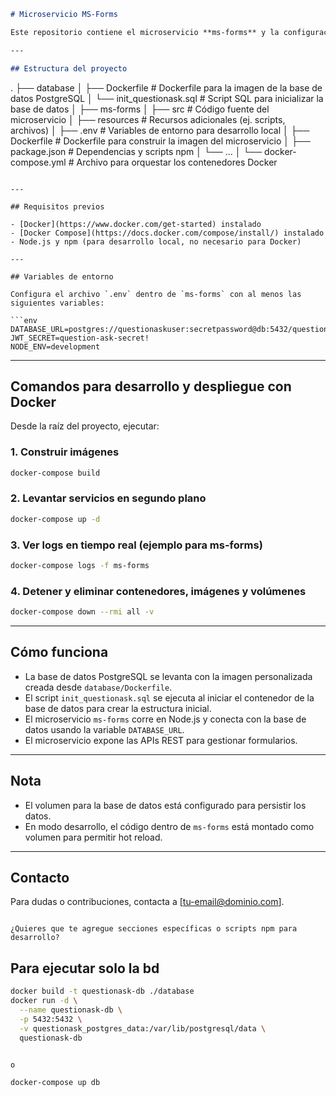 ```markdown
# Microservicio MS-Forms

Este repositorio contiene el microservicio **ms-forms** y la configuración para la base de datos PostgreSQL usando Docker.

---

## Estructura del proyecto

```

.
├── database
│   ├── Dockerfile          # Dockerfile para la imagen de la base de datos PostgreSQL
│   └── init\_questionask.sql # Script SQL para inicializar la base de datos
│
├── ms-forms
│   ├── src                 # Código fuente del microservicio
│   ├── resources           # Recursos adicionales (ej. scripts, archivos)
│   ├── .env                # Variables de entorno para desarrollo local
│   ├── Dockerfile          # Dockerfile para construir la imagen del microservicio
│   ├── package.json        # Dependencias y scripts npm
│   └── ...
│
└── docker-compose.yml      # Archivo para orquestar los contenedores Docker

````

---

## Requisitos previos

- [Docker](https://www.docker.com/get-started) instalado
- [Docker Compose](https://docs.docker.com/compose/install/) instalado
- Node.js y npm (para desarrollo local, no necesario para Docker)

---

## Variables de entorno

Configura el archivo `.env` dentro de `ms-forms` con al menos las siguientes variables:

```env
DATABASE_URL=postgres://questionaskuser:secretpassword@db:5432/questionaskdb
JWT_SECRET=question-ask-secret!
NODE_ENV=development
````

---

## Comandos para desarrollo y despliegue con Docker

Desde la raíz del proyecto, ejecutar:

### 1. Construir imágenes

```bash
docker-compose build
```

### 2. Levantar servicios en segundo plano

```bash
docker-compose up -d
```

### 3. Ver logs en tiempo real (ejemplo para ms-forms)

```bash
docker-compose logs -f ms-forms
```

### 4. Detener y eliminar contenedores, imágenes y volúmenes

```bash
docker-compose down --rmi all -v
```

---

## Cómo funciona

* La base de datos PostgreSQL se levanta con la imagen personalizada creada desde `database/Dockerfile`.
* El script `init_questionask.sql` se ejecuta al iniciar el contenedor de la base de datos para crear la estructura inicial.
* El microservicio `ms-forms` corre en Node.js y conecta con la base de datos usando la variable `DATABASE_URL`.
* El microservicio expone las APIs REST para gestionar formularios.

---

## Nota

* El volumen para la base de datos está configurado para persistir los datos.
* En modo desarrollo, el código dentro de `ms-forms` está montado como volumen para permitir hot reload.

---

## Contacto

Para dudas o contribuciones, contacta a \[[tu-email@dominio.com](mailto:tu-email@dominio.com)].

```

¿Quieres que te agregue secciones específicas o scripts npm para desarrollo?
```

## Para ejecutar solo la bd

```sh
docker build -t questionask-db ./database
docker run -d \
  --name questionask-db \
  -p 5432:5432 \
  -v questionask_postgres_data:/var/lib/postgresql/data \
  questionask-db


o

docker-compose up db
```
